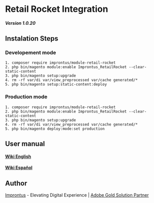 # Retail Rocket Integration 
##### Version 1.0.20

## Instalation Steps

### Developement mode
```
1. composer require improntus/module-retail-rocket
2. php bin/magento module:enable Improntus_RetailRocket --clear-static-content
3. php bin/magento setup:upgrade
4. rm -rf var/di var/view_preprocessed var/cache generated/*
5. php bin/magento setup:static-content:deploy
```

### Production mode
```
1. composer require improntus/module-retail-rocket
2. php bin/magento module:enable Improntus_RetailRocket --clear-static-content
3. php bin/magento setup:upgrade
4. rm -rf var/di var/view_preprocessed var/cache generated/*
5. php bin/magento deploy:mode:set production
```

## User manual

#### [Wiki English](https://github.com/improntus/module-retail-rocket/wiki/User-Manual-English)
#### [Wiki Español](https://github.com/improntus/module-retail-rocket/wiki/Manual-de-uso---Espa%C3%B1ol)

## Author

[Improntus](https://www.improntus.com) - Elevating Digital Experience | [Adobe Gold Solution Partner](https://solutionpartners.adobe.com/s/directory/detail/improntus#expertise)

